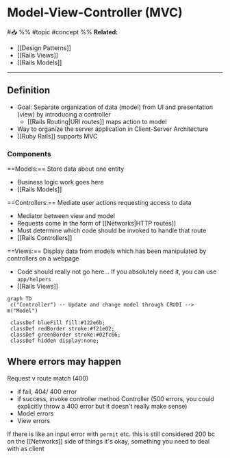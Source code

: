 # Model-View-Controller (MVC)
#📥 
%%
#topic
#concept
%%
**Related:**
-  [[Design Patterns]]
-  [[Rails Views]]
-  [[Rails Models]]

---

## Definition
- Goal: Separate organization of data (model) from UI and presentation (view) by introducing a controller
	- [[Rails Routing|URI routes]] maps action to model 
- Way to organize the server application in Client-Server Architecture
- [[Ruby Rails]] supports MVC

### Components
==Models:== Store data about one entity
- Business logic work goes here
- [[Rails Models]]


==Controllers:== Mediate user actions requesting access to data
- Mediator between view and model
- Requests come in the form of [[Networks|HTTP routes]]
- Must determine which code should be invoked to handle that route
- [[Rails Controllers]]


==Views:== Display data from models which has been manipulated by controllers on a webpage
- Code should really not go here... If you absolutely need it, you can use `app/helpers`
- [[Rails Views]]


```mermaid
graph TD
 c("Controller") -- Update and change model through CRUDI --> m("Model")
 
 classDef blueFill fill:#122e6b;
 classDef redBorder stroke:#f21e02;
 classDef greenBorder stroke:#02fc66;
 classDef hidden display:none;
```

## Where errors may happen
Request
v 
route match (400)
- if fail, 404/ 400 error
- if success, invoke controller method
Controller (500 errors, you could explicitly throw a 400 error but it doesn't really make sense)
- Model errors
- View errors

If there is like an input error with `permit` etc. this is still considered 200 bc on the [[Networks]] side of things it's okay, something you need to deal with as client